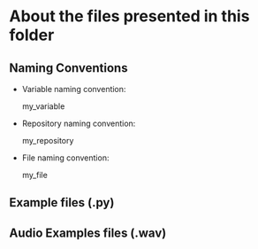 # About the files presented in this folder

## Naming Conventions
- Variable naming convention:

  my_variable

- Repository naming convention:

  my_repository

- File naming convention:

  my_file
  
## Example files (.py)

## Audio Examples files (.wav)
